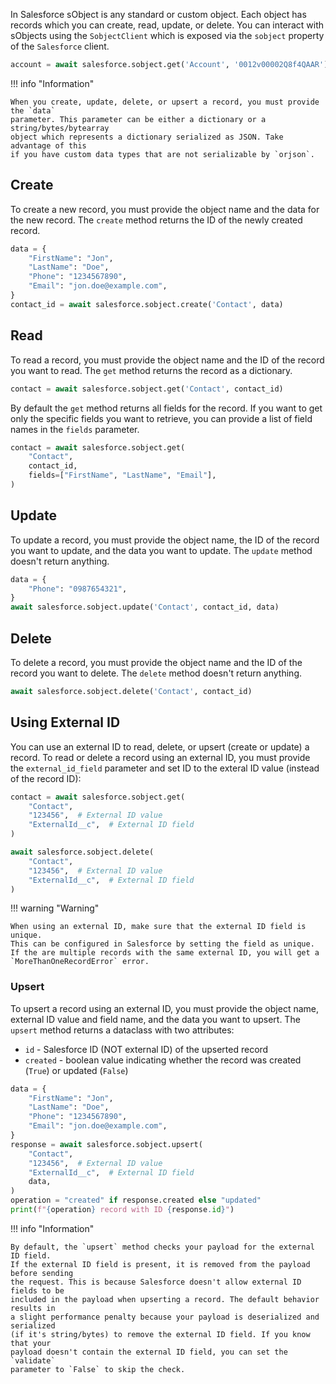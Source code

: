In Salesforce sObject is any standard or custom object. Each object has records
which you can create, read, update, or delete. You can interact with sObjects using
the `SobjectClient` which is exposed via the `sobject` property of the `Salesforce`
client.

```python
account = await salesforce.sobject.get('Account', '0012v00002Q8f4QAAR')
```

!!! info "Information"

    When you create, update, delete, or upsert a record, you must provide the `data`
    parameter. This parameter can be either a dictionary or a string/bytes/bytearray
    object which represents a dictionary serialized as JSON. Take advantage of this
    if you have custom data types that are not serializable by `orjson`.

## Create

To create a new record, you must provide the object name and the data for the new
record. The `create` method returns the ID of the newly created record.

```python
data = {
    "FirstName": "Jon",
    "LastName": "Doe",
    "Phone": "1234567890",
    "Email": "jon.doe@example.com",
}
contact_id = await salesforce.sobject.create('Contact', data)
```

## Read

To read a record, you must provide the object name and the ID of the record you
want to read. The `get` method returns the record as a dictionary.

```python
contact = await salesforce.sobject.get('Contact', contact_id)
```

By default the `get` method returns all fields for the record. If you want to get
only the specific fields you want to retrieve, you can provide a list of field names
in the `fields` parameter.

```python
contact = await salesforce.sobject.get(
    "Contact",
    contact_id,
    fields=["FirstName", "LastName", "Email"],
)
```

## Update

To update a record, you must provide the object name, the ID of the record you want
to update, and the data you want to update. The `update` method doesn't return anything.

```python
data = {
    "Phone": "0987654321",
}
await salesforce.sobject.update('Contact', contact_id, data)
```

## Delete

To delete a record, you must provide the object name and the ID of the record you want
to delete. The `delete` method doesn't return anything.

```python
await salesforce.sobject.delete('Contact', contact_id)
```

## Using External ID

You can use an external ID to read, delete, or upsert (create or update) a record.
To read or delete a record using an external ID, you must provide
the `external_id_field` parameter and set ID to the exteral ID value (instead of the
record ID):

```python
contact = await salesforce.sobject.get(
    "Contact",
    "123456",  # External ID value
    "ExternalId__c",  # External ID field
)

await salesforce.sobject.delete(
    "Contact",
    "123456",  # External ID value
    "ExternalId__c",  # External ID field
)
```

!!! warning "Warning"

    When using an external ID, make sure that the external ID field is unique.
    This can be configured in Salesforce by setting the field as unique.
    If the are multiple records with the same external ID, you will get a
    `MoreThanOneRecordError` error.

### Upsert

To upsert a record using an external ID, you must provide the object name, external ID
value and field name, and the data you want to upsert. The `upsert` method returns a
dataclass with two attributes:

- `id` - Salesforce ID (NOT external ID) of the upserted record
- `created` - boolean value indicating whether the record was created (`True`)
  or updated (`False`)

```python
data = {
    "FirstName": "Jon",
    "LastName": "Doe",
    "Phone": "1234567890",
    "Email": "jon.doe@example.com",
}
response = await salesforce.sobject.upsert(
    "Contact",
    "123456",  # External ID value
    "ExternalId__c",  # External ID field
    data,
)
operation = "created" if response.created else "updated"
print(f"{operation} record with ID {response.id}")
```

!!! info "Information"

    By default, the `upsert` method checks your payload for the external ID field.
    If the external ID field is present, it is removed from the payload before sending
    the request. This is because Salesforce doesn't allow external ID fields to be
    included in the payload when upserting a record. The default behavior results in
    a slight performance penalty because your payload is deserialized and serialized
    (if it's string/bytes) to remove the external ID field. If you know that your
    payload doesn't contain the external ID field, you can set the `validate`
    parameter to `False` to skip the check.
